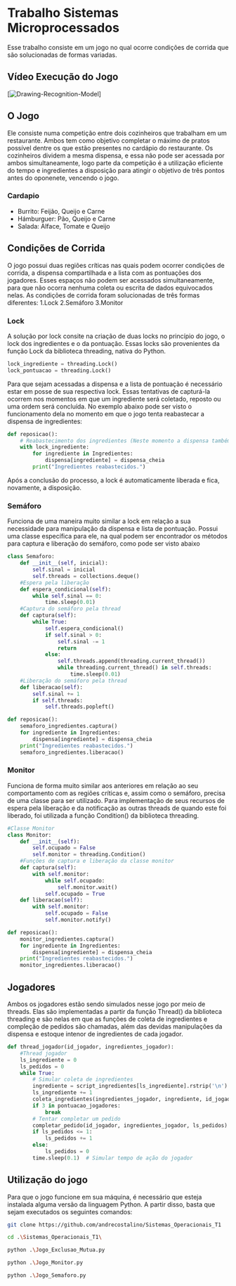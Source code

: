 # Trabalho Sistemas Microprocessados
Esse trabalho consiste em um jogo no qual ocorre condições de corrida que são solucionadas de formas variadas.

## Vídeo Execução do Jogo

[![Drawing-Recognition-Model](https://drive.google.com/file/d/1fsVVw9y0tIyq87rE7STVBvSgw9dCU8UV/view?usp=sharing)]

## O Jogo
Ele consiste numa competição entre dois cozinheiros que trabalham em um restaurante. Ambos tem como objetivo completar o máximo de pratos possível dentre os que estão presentes no cardápio do restaurante. Os cozinheiros dividem a mesma dispensa, e essa não pode ser acessada por ambos simultaneamente, logo parte da competição é a utilização eficiente do tempo e ingredientes a disposição para atingir o objetivo de três pontos antes do oponenete, vencendo o jogo.

### Cardapio
- Burrito: Feijão, Queijo e Carne
- Hámburguer: Pão, Queijo e Carne
- Salada: Alface, Tomate e Queijo

## Condições de Corrida
O jogo possui duas regiões críticas nas quais podem ocorrer condições de corrida, a dispensa compartilhada e a lista com as pontuações dos jogadores. Esses espaços não podem ser acessados simultaneamente, para que não ocorra nenhuma coleta ou escrita de dados equivocados nelas. As condições de corrida foram solucionadas de três formas diferentes: 
1.Lock
2.Semáforo
3.Monitor
  
### Lock
A solução por lock consite na criação de duas locks no princípio do jogo, o lock dos ingredientes e o da pontuação. Essas locks são provenientes da função Lock da biblioteca threading, nativa do Python.

```python
lock_ingrediente = threading.Lock()
lock_pontuacao = threading.Lock()
```
Para que sejam acessadas a dispensa e a lista de pontuação é necessário estar em posse de sua respectiva lock. Essas tentativas de capturá-la ocorrem nos momentos em que um ingrediente será coletado, reposto ou uma ordem será concluída. No exemplo abaixo pode ser visto o funcionamento dela no momento em que o jogo tenta reabastecar a dispensa de ingredientes:

```python
def reposicao():
    # Reabastecimento dos ingredientes (Neste momento a dispensa também é regulada por um semáforo)
    with lock_ingrediente:
        for ingrediente in Ingredientes:
            dispensa[ingrediente] = dispensa_cheia
        print("Ingredientes reabastecidos.")
```
Após a conclusão do processo, a lock é automaticamente liberada e fica, novamente, a disposição.

### Semáforo
Funciona de uma maneira muito similar a lock em relação a sua necessidade para manipulação da dispensa e lista de pontuação. Possui uma classe específica para ele, na qual podem ser encontrador os métodos para captura e liberação do semáforo, como pode ser visto abaixo

```python
class Semaforo:
    def __init__(self, inicial):
        self.sinal = inicial
        self.threads = collections.deque()
    #Espera pela liberação
    def espera_condicional(self):
        while self.sinal == 0:
            time.sleep(0.01)
    #Captura do semáforo pela thread
    def captura(self):
        while True:
            self.espera_condicional()
            if self.sinal > 0:
                self.sinal -= 1
                return
            else:
                self.threads.append(threading.current_thread())
                while threading.current_thread() in self.threads:
                    time.sleep(0.01)
    #Liberação do semáforo pela thread
    def liberacao(self):
        self.sinal += 1
        if self.threads:
            self.threads.popleft()
```

```python
def reposicao():
    semaforo_ingredientes.captura()
    for ingrediente in Ingredientes:
        dispensa[ingrediente] = dispensa_cheia
    print("Ingredientes reabastecidos.")
    semaforo_ingredientes.liberacao()
```

### Monitor
Funciona de forma muito similar aos anteriores em relação ao seu comportamento com as regiões críticas e, assim como o semáforo, precisa de uma classe para ser utilizado. Para implementação de seus recursos de espera pela liberação e da notificação as outras threads de quando este foi liberado, foi utilizada a função Condition() da biblioteca threading.

```python
#Classe Monitor
class Monitor:
    def __init__(self):
        self.ocupado = False
        self.monitor = threading.Condition()
    #Funções de captura e liberação da classe monitor
    def captura(self):
        with self.monitor:
            while self.ocupado:
                self.monitor.wait()
            self.ocupado = True
    def liberacao(self):
        with self.monitor:
            self.ocupado = False
            self.monitor.notify()
```

```python
def reposicao():
    monitor_ingredientes.captura()
    for ingrediente in Ingredientes:
        dispensa[ingrediente] = dispensa_cheia
    print("Ingredientes reabastecidos.")
    monitor_ingredientes.liberacao()
```

## Jogadores
Ambos os jogadores estão sendo simulados nesse jogo por meio de threads. Elas são implementadas a partir da função Thread() da biblioteca threading e são nelas em que as funções de coleta de ingredientes e compleção de pedidos são chamadas, além das devidas manipulações da dispensa e estoque intenor de ingredientes de cada jogador.

```python
def thread_jogador(id_jogador, ingredientes_jogador):
    #Thread jogador
    ls_ingrediente = 0
    ls_pedidos = 0
    while True:
        # Simular coleta de ingredientes
        ingrediente = script_ingredientes[ls_ingrediente].rstrip('\n')
        ls_ingrediente += 1
        coleta_ingredientes(ingredientes_jogador, ingrediente, id_jogador)
        if 3 in pontuacao_jogadores:
            break
        # Tentar completar um pedido
        completar_pedido(id_jogador, ingredientes_jogador, ls_pedidos)
        if ls_pedidos <= 1:
            ls_pedidos += 1
        else:
            ls_pedidos = 0
        time.sleep(0.1)  # Simular tempo de ação do jogador
```

## Utilização do jogo
Para que o jogo funcione em sua máquina, é necessário que esteja instalada alguma versão da linguagem Python. A partir disso, basta que sejam executados os seguintes comandos:

```bash
git clone https://github.com/andrecostalino/Sistemas_Operacionais_T1
```
```bash
cd .\Sistemas_Operacionais_T1\
```
```bash
python .\Jogo_Exclusao_Mutua.py
```
```bash
python .\Jogo_Monitor.py
```
```bash
python .\Jogo_Semaforo.py
```
